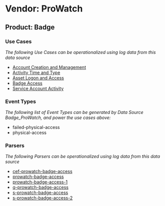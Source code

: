 Vendor: ProWatch
================
Product: Badge
--------------

### Use Cases

_The following Use Cases can be operationalized using log data from this data source_

* [Account Creation and Management](usecase_account_creation_and_management.md)
* [Activity Time  and Type](usecase_activity_time__and_type.md)
* [Asset Logon and Access](usecase_asset_logon_and_access.md)
* [Badge Access](usecase_badge_access.md)
* [Service Account Activity](usecase_service_account_activity.md)


### Event Types

_The following list of Event Types can be generated by Data Source Badge_ProWatch, and power the use cases above:_

- failed-physical-access
- physical-access


### Parsers

_The following Parsers can be operationalized using log data from this data source_

* [cef-prowatch-badge-access](parserContent_cef-prowatch-badge-access.md)
* [prowatch-badge-access](parserContent_prowatch-badge-access.md)
* [prowatch-badge-access-1](parserContent_prowatch-badge-access-1.md)
* [q-prowatch-badge-access](parserContent_q-prowatch-badge-access.md)
* [s-prowatch-badge-access](parserContent_s-prowatch-badge-access.md)
* [s-prowatch-badge-access-2](parserContent_s-prowatch-badge-access-2.md)
